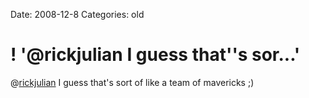 Date: 2008-12-8
Categories: old

# ! '@rickjulian I guess that''s sor...'

@<a href="http://twitter.com/rickjulian">rickjulian</a> I guess that's sort of like a team of mavericks ;)
